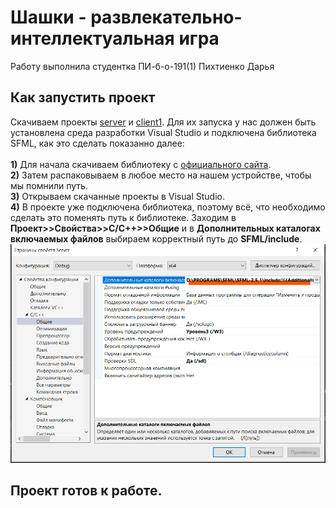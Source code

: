 # Шашки - развлекательно-интеллектуальная игра

Работу выполнила студентка ПИ-б-о-191(1) Пихтиенко Дарья

## Как запустить проект

Скачиваем проекты [server](https://github.com/DaraPiht/Checkers/tree/master/Server) и [client1](https://github.com/DaraPiht/Checkers/tree/master/client1). Для их запуска у нас должен быть установлена среда разработки Visual Studio и подключена библиотека SFML, как это сделать показанно далее:</br></br>
**1)** Для начала скачиваем библиотеку с [официального сайта](https://www.sfml-dev.org/download/sfml/2.5.1/).</br>
**2)** Затем распаковываем в любое место на нашем устройстве, чтобы мы помнили путь.</br>
**3)** Открываем скачанные проекты в Visual Studio.</br>
**4)** В проекте уже подключена библиотека, поэтому всё, что необходимо сделать это поменять путь к библиотеке. Заходим в **Проект>>Свойства>>С/С++>>Общие** и в **Дополнительных каталогах включаемых файлов** выбираем корректный путь до **SFML/include**.</br>
![Рисунок 1 Изменение пути](https://github.com/DaraPiht/Checkers/blob/master/1.png)</br>

## Проект готов к работе.  
    
